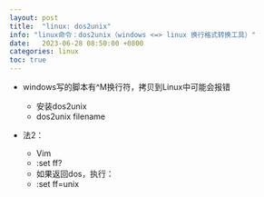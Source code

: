 ```yaml
---
layout: post
title:  "linux: dos2unix"
info: "linux命令：dos2unix（windows <=> linux 换行格式转换工具）"
date:   2023-06-28 08:50:00 +0800
categories: linux
toc: true
---
```



- windows写的脚本有^M换行符，拷贝到Linux中可能会报错
  - 安装dos2unix
  - dos2unix filename

- 法2：
  - Vim
  - :set ff?
  - 如果返回dos，执行：
  - :set ff=unix